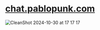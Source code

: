 # [chat.pablopunk.com](https://chat.pablopunk.com)

![CleanShot 2024-10-30 at 17 17 17](https://github.com/user-attachments/assets/d3c218af-9844-43ee-addc-be88a153d258)
